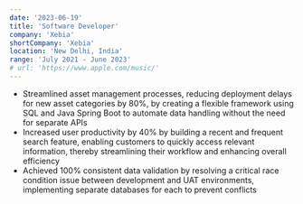 ```yaml
---
date: '2023-06-19'
title: 'Software Developer'
company: 'Xebia'
shortCompany: 'Xebia'
location: 'New Delhi, India'
range: 'July 2021 - June 2023'
# url: 'https://www.apple.com/music/'
---
```


- Streamlined asset management processes, reducing deployment delays for new asset categories by 80%, by creating a flexible framework using SQL and Java Spring Boot to automate data handling without the need for separate APIs
- Increased user productivity by 40% by building a recent and frequent search feature, enabling customers to quickly access relevant information, thereby streamlining their workflow and enhancing overall efficiency
- Achieved 100% consistent data validation by resolving a critical race condition issue between development and UAT environments, implementing separate databases for each to prevent conflicts

